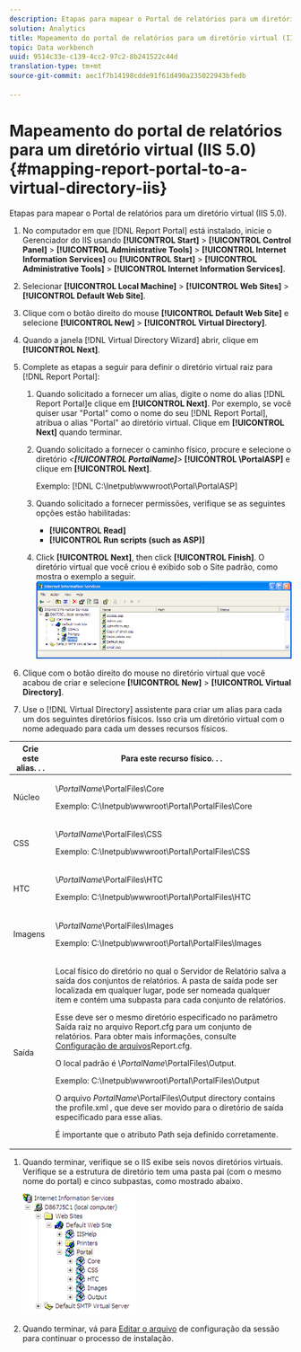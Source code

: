 ```yaml
---
description: Etapas para mapear o Portal de relatórios para um diretório virtual (IIS 5.0).
solution: Analytics
title: Mapeamento do portal de relatórios para um diretório virtual (IIS 5.0)
topic: Data workbench
uuid: 9514c33e-c139-4cc2-97c2-8b241522c44d
translation-type: tm+mt
source-git-commit: aec1f7b14198cdde91f61d490a235022943bfedb

---
```



# Mapeamento do portal de relatórios para um diretório virtual (IIS 5.0){#mapping-report-portal-to-a-virtual-directory-iis}

Etapas para mapear o Portal de relatórios para um diretório virtual (IIS 5.0).

1. No computador em que [!DNL Report Portal] está instalado, inicie o Gerenciador do IIS usando **[!UICONTROL Start]** > **[!UICONTROL Control Panel]** > **[!UICONTROL Administrative Tools]** > **[!UICONTROL Internet Information Services]** ou **[!UICONTROL Start]** > **[!UICONTROL Administrative Tools]** > **[!UICONTROL Internet Information Services]**.

1. Selecionar **[!UICONTROL Local Machine]** > **[!UICONTROL Web Sites]** > **[!UICONTROL Default Web Site]**.

1. Clique com o botão direito do mouse **[!UICONTROL Default Web Site]** e selecione **[!UICONTROL New]** > **[!UICONTROL Virtual Directory]**.

1. Quando a janela [!DNL Virtual Directory Wizard] abrir, clique em **[!UICONTROL Next]**.

1. Complete as etapas a seguir para definir o diretório virtual raiz para [!DNL Report Portal]:

   1. Quando solicitado a fornecer um alias, digite o nome do alias [!DNL Report Portal]e clique em **[!UICONTROL Next]**. Por exemplo, se você quiser usar &quot;Portal&quot; como o nome do seu [!DNL Report Portal], atribua o alias &quot;Portal&quot; ao diretório virtual. Clique em **[!UICONTROL Next]** quando terminar.

   1. Quando solicitado a fornecer o caminho físico, procure e selecione o diretório *&lt;**[!UICONTROL PortalName]**>* **[!UICONTROL \PortalASP]** e clique em **[!UICONTROL Next]**.

      Exemplo: [!DNL C:\Inetpub\wwwroot\Portal\PortalASP]

   1. Quando solicitado a fornecer permissões, verifique se as seguintes opções estão habilitadas:

      * **[!UICONTROL Read]**
      * **[!UICONTROL Run scripts (such as ASP)]**
   1. Click **[!UICONTROL Next]**, then click **[!UICONTROL Finish]**. O diretório virtual que você criou é exibido sob o Site padrão, como mostra o exemplo a seguir.
   ![](assets/RptPort_scrn_VirDirManual.png)

1. Clique com o botão direito do mouse no diretório virtual que você acabou de criar e selecione **[!UICONTROL New]** > **[!UICONTROL Virtual Directory]**.

1. Use o [!DNL Virtual Directory] assistente para criar um alias para cada um dos seguintes diretórios físicos. Isso cria um diretório virtual com o nome adequado para cada um desses recursos físicos.

<table id="table_B2E04423C20F40CAA8EDA3FCBA210AA2"> 
 <thead> 
  <tr> 
   <th colname="col1" class="entry"> Crie este alias. . . </th> 
   <th colname="col2" class="entry"> Para este recurso físico. . . </th> 
  </tr>
 </thead>
 <tbody> 
  <tr> 
   <td colname="col1"> Núcleo </td> 
   <td colname="col2"> <p>\<i>PortalName</i>\PortalFiles\Core </p> <p>Exemplo: <span class="filepath"> C:\Inetpub\wwwroot\Portal\PortalFiles\Core</span> </p> </td> 
  </tr> 
  <tr> 
   <td colname="col1"> CSS </td> 
   <td colname="col2"> <p>\<i>PortalName</i>\PortalFiles\CSS </p> <p>Exemplo: <span class="filepath"> C:\Inetpub\wwwroot\Portal\PortalFiles\CSS</span> </p> </td> 
  </tr> 
  <tr> 
   <td colname="col1"> HTC </td> 
   <td colname="col2"> <p>\<i>PortalName</i>\PortalFiles\HTC </p> <p>Exemplo: <span class="filepath"> C:\Inetpub\wwwroot\Portal\PortalFiles\HTC</span> </p> </td> 
  </tr> 
  <tr> 
   <td colname="col1"> Imagens </td> 
   <td colname="col2"> <p>\<i>PortalName</i>\PortalFiles\Images </p> <p>Exemplo: <span class="filepath"> C:\Inetpub\wwwroot\Portal\PortalFiles\Images</span> </p> </td> 
  </tr> 
  <tr> 
   <td colname="col1"> Saída </td> 
   <td colname="col2"> <p>Local físico do diretório no qual o Servidor <span class="keyword"> de</span> Relatório salva a saída dos conjuntos de relatórios. A pasta de saída pode ser localizada em qualquer lugar, pode ser nomeada qualquer item e contém uma subpasta para cada conjunto de relatórios. </p> <p>Esse deve ser o mesmo diretório especificado no parâmetro Saída raiz no arquivo <span class="filepath"> Report.cfg</span> para um conjunto de relatórios. Para obter mais informações, consulte <a href="../../../../home/c-rpt-oview/c-admin-rpt/c-config-rpt-files.md#concept-cf4b95344fcb4c8c877db91e5f1d345d"> Configuração de arquivos</a>Report.cfg. </p> <p>O local padrão é \<i>PortalName</i>\PortalFiles\Output. </p> <p>Exemplo: <span class="filepath"> C:\Inetpub\wwwroot\Portal\PortalFiles\Output</span> </p> <p>O arquivo <i>PortalName</i>\PortalFiles\Output directory contains the <span class="filepath"> profile.xml</span> , que deve ser movido para o diretório de saída especificado para esse alias. </p> <p>É importante que o atributo <span class="wintitle"> Path</span> seja definido corretamente. </p> </td> 
  </tr> 
 </tbody> 
</table>

1. Quando terminar, verifique se o IIS exibe seis novos diretórios virtuais. Verifique se a estrutura de diretório tem uma pasta pai (com o mesmo nome do portal) e cinco subpastas, como mostrado abaixo.

   ![](assets/rptPort_scrn_VirDirs_Installed.png)

1. Quando terminar, vá para [Editar o arquivo](../../../../home/c-rpt-oview/c-install-rpt-port/t-edit-sess-config-file.md#task-cf11c3a780bd4936afd3f64a6b30afc7) de configuração da sessão para continuar o processo de instalação.

